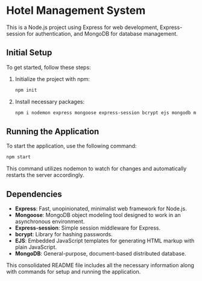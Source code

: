 

# Hotel Management System

This is a Node.js project using Express for web development, Express-session for authentication, and MongoDB for database management.

## Initial Setup

To get started, follow these steps:

1. Initialize the project with npm:
   ```bash
   npm init
   ```

2. Install necessary packages:
   ```bash
   npm i nodemon express mongoose express-session bcrypt ejs mongodb method-override
   ```

## Running the Application

To start the application, use the following command:
   ```bash
   npm start
   ```

This command utilizes nodemon to watch for changes and automatically restarts the server accordingly.

## Dependencies

- **Express**: Fast, unopinionated, minimalist web framework for Node.js.
- **Mongoose**: MongoDB object modeling tool designed to work in an asynchronous environment.
- **Express-session**: Simple session middleware for Express.
- **bcrypt**: Library for hashing passwords.
- **EJS**: Embedded JavaScript templates for generating HTML markup with plain JavaScript.
- **MongoDB**: General-purpose, document-based distributed database.

This consolidated README file includes all the necessary information along with commands for setup and running the application.
